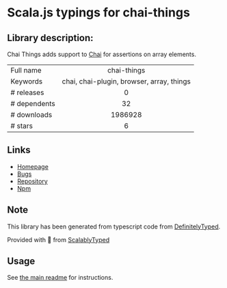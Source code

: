 
# Scala.js typings for chai-things


## Library description:
Chai Things adds support to [Chai](http://chaijs.com/) for assertions on array elements.

|                    |                 |
| ------------------ | :-------------: |
| Full name          | chai-things |
| Keywords           | chai, chai-plugin, browser, array, things |
| # releases         | 0 |
| # dependents       | 32 |
| # downloads        | 1986928 |
| # stars            | 6 |

## Links
- [Homepage](https://github.com/RubenVerborgh/Chai-Things#readme)
- [Bugs](https://github.com/RubenVerborgh/Chai-Things/issues)
- [Repository](https://github.com/RubenVerborgh/Chai-Things)
- [Npm](https://www.npmjs.com/package/chai-things)
    


## Note
This library has been generated from typescript code from [DefinitelyTyped](https://definitelytyped.org).

Provided with :purple_heart: from [ScalablyTyped](https://github.com/oyvindberg/ScalablyTyped)

## Usage
See [the main readme](../../readme.md) for instructions.


